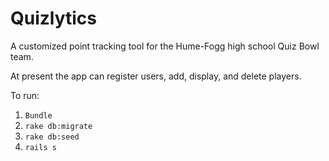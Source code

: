# Quizlytics

  A customized point tracking tool for the Hume-Fogg high school Quiz Bowl team.
  
  At present the app can register users, add, display, and delete players.
  
  To run: 

1. `Bundle`  
2. `rake db:migrate`  
3. `rake db:seed`  
4. `rails s`  



